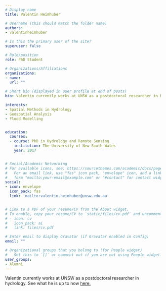 ```yaml
---
# Display name
title: Valentin Heimhuber

# Username (this should match the folder name)
authors:
- valentinheimhuber

# Is this the primary user of the site?
superuser: false

# Role/position
role: PhD Student

# Organizations/Affiliations
organizations:
- name: 
  url: ""

# Short bio (displayed in user profile at end of posts)
bio: Valentin currently works at UNSW as a postdoctoral researcher in hydrology. See what he is up to now <a href="https://www.wrl.unsw.edu.au/staff/valentin-heimhuber"> here. </a>

interests:
- Spatial Methods in Hydrology
- Geospatial Analysis
- Flood Modelling


education:
  courses:
  - course: PhD in Hydrology and Remote Sensing
    institution: The University of New South Wales
    year: 2017


# Social/Academic Networking
# For available icons, see: https://sourcethemes.com/academic/docs/page-builder/#icons
#   For an email link, use "fas" icon pack, "envelope" icon, and a link in the
#   form "mailto:your-email@example.com" or "#contact" for contact widget.
social:
- icon: envelope
  icon_pack: fas
  link: 'mailto:valentin.heimhuber@unsw.edu.au'


# Link to a PDF of your resume/CV from the About widget.
# To enable, copy your resume/CV to `static/files/cv.pdf` and uncomment the lines below.
# - icon: cv
#   icon_pack: ai
#   link: files/cv.pdf

# Enter email to display Gravatar (if Gravatar enabled in Config)
email: ""

# Organizational groups that you belong to (for People widget)
#   Set this to `[]` or comment out if you are not using People widget.
user_groups:
- Alumni
---
```


Valentin currently works at UNSW as a postdoctoral researcher in hydrology. See what he is up to now <a href="https://www.wrl.unsw.edu.au/staff/valentin-heimhuber"> here. </a>